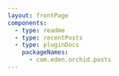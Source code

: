 ```yaml
---
layout: frontPage
components:
  - type: readme
  - type: recentPosts
  - type: pluginDocs
    packageNames: 
      - com.eden.orchid.posts
---
```


